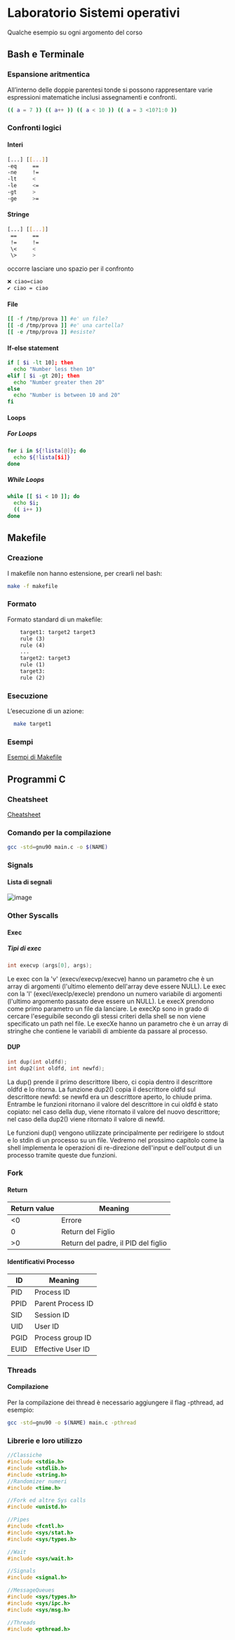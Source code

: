 # Laboratorio Sistemi operativi
Qualche esempio su ogni argomento del corso

## Bash e Terminale
### Espansione aritmentica
All’interno delle doppie parentesi tonde si possono rappresentare varie espressioni matematiche inclusi assegnamenti e confronti.

```bash
(( a = 7 )) (( a++ )) (( a < 10 )) (( a = 3 <10?1:0 ))
```

### Confronti logici
#### Interi
```bash
[...] [[...]]
-eq     ==
-ne     !=
-lt     <
-le     <=
-gt     >
-ge     >=
```

#### Stringe
```bash
[...] [[...]]
 ==     ==
 !=     !=
 \<     <
 \>     >
```
occorre lasciare uno spazio per il confronto

```bash
❌ ciao=ciao
✔️ ciao = ciao
```
#### File
```bash
[[ -f /tmp/prova ]] #e' un file?
[[ -d /tmp/prova ]] #e' una cartella?
[[ -e /tmp/prova ]] #esiste?
```
#### If-else statement
```bash
if [ $i -lt 10]; then
  echo "Number less then 10"
elif [ $i -gt 20]; then
  echo "Number greater then 20"
else
  echo "Number is between 10 and 20"
fi
```

#### Loops
##### For Loops
```bash
for i in ${!lista[@]}; do
  echo ${!lista[$i]}
done
```
##### While Loops
```bash
while [[ $i < 10 ]]; do
  echo $i;
  (( i++ ))
done
```

## Makefile
### Creazione
I makefile non hanno estensione, per crearli nel bash:
``` bash
make -f makefile
```
### Formato
Formato standard di un makefile:
```makefile
    target1: target2 target3 
    rule (3)
    rule (4)
    ...
    target2: target3
    rule (1)
    target3:
    rule (2)
```
### Esecuzione
L’esecuzione di un azione:
```bash
  make target1    
```
### Esempi
[Esempi di Makefile](https://github.com/Frikyfriks/lab_so/tree/main/makefile)

## Programmi C
### Cheatsheet
[Cheatsheet](http://dcjtech.info/wp-content/uploads/2017/09/C-Programming.pdf)

### Comando per la compilazione
```bash
gcc -std=gnu90 main.c -o $(NAME)
```
### Signals
#### Lista di segnali
![image](https://user-images.githubusercontent.com/37717224/175788664-c18d619c-2349-46a2-bfc6-396657dd8cd9.png)

### Other Syscalls
#### Exec
##### Tipi di exec
```C
int execvp (args[0], args);
```
Le exec con la 'v' (execv/execvp/execve) hanno un parametro che è un array di argomenti (l'ultimo elemento dell'array deve essere NULL).
Le exec con la 'l' (execl/execlp/execle) prendono un numero variabile di argomenti (l'ultimo argomento passato deve essere un NULL).
Le execX prendono come primo parametro un file da lanciare.
Le execXp sono in grado di cercare l'eseguibile secondo gli stessi criteri della shell se non viene specificato un path nel file.
Le execXe hanno un parametro che è un array di stringhe che contiene le variabili di ambiente da passare al processo.

#### DUP
```C
int dup(int oldfd);
int dup2(int oldfd, int newfd);
```
La dup() prende il primo descrittore libero, ci copia dentro il descrittore oldfd e lo ritorna. La funzione dup2() copia il descrittore oldfd sul descrittore newfd: se newfd era un descrittore aperto, lo chiude prima. Entrambe le funzioni ritornano il valore del descrittore in cui oldfd è stato copiato: nel caso della dup, viene ritornato il valore del nuovo descrittore; nel caso della dup2() viene ritornato il valore di newfd.

Le funzioni dup() vengono utilizzate principalmente per redirigere lo stdout e lo stdin di un processo su un file. Vedremo nel prossimo capitolo come la shell implementa le operazioni di re-direzione dell'input e dell'output di un processo tramite queste due funzioni.

### Fork
#### Return
| Return value | Meaning   |
|--------------|-----------|
| <0           | Errore    |
| 0            | Return del Figlio  |
| >0           | Return del padre, il PID del figlio  |

#### Identificativi Processo
| ID      | Meaning   |
|--------------|-----------|
| PID     |Process ID |
| PPID    |Parent Process ID |
| SID     |Session ID |
| UID     | User ID  |
| PGID    |Process group ID |
| EUID    | Effective User ID  |

### Threads
#### Compilazione
Per la compilazione dei thread è necessario aggiungere il flag -pthread, ad esempio:
```bash
gcc -std=gnu90 -o $(NAME) main.c -pthread
```
### Librerie e loro utilizzo
```C
//Classiche
#include <stdio.h>
#include <stdlib.h>
#include <string.h>
//Randomizer numeri
#include <time.h>

//Fork ed altre Sys calls
#include <unistd.h>

//Pipes
#include <fcntl.h>
#include <sys/stat.h>
#include <sys/types.h>

//Wait
#include <sys/wait.h>

//Signals
#include <signal.h>

//MessageQueues
#include <sys/types.h>
#include <sys/ipc.h>
#include <sys/msg.h>

//Threads
#include <pthread.h>
```

